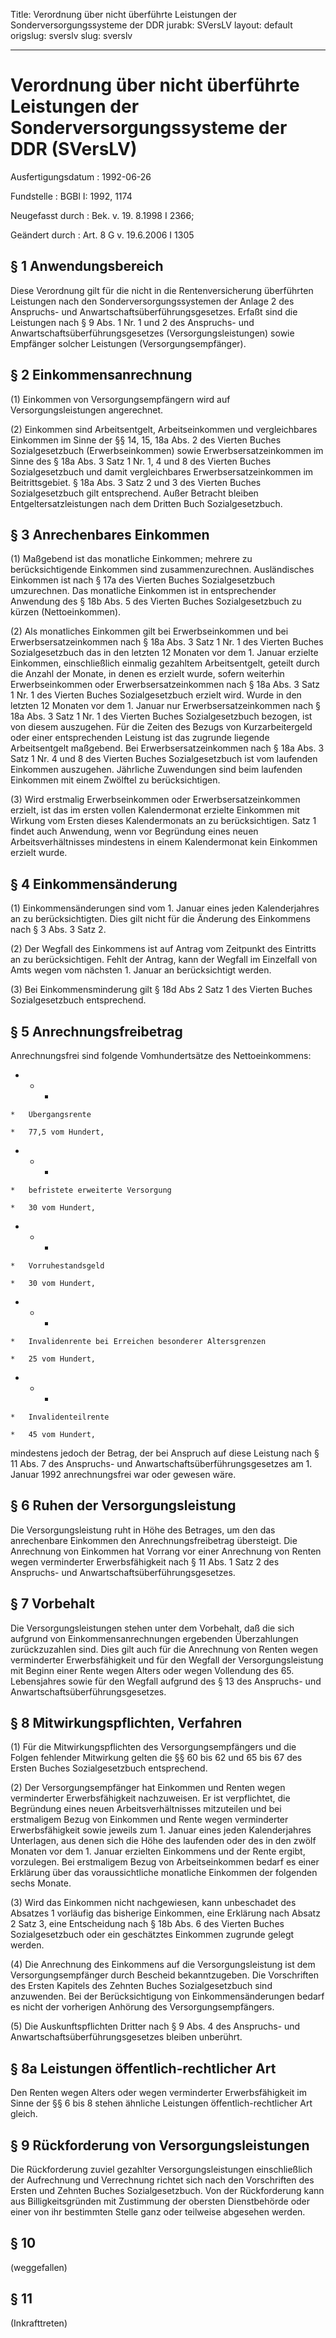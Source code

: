 Title: Verordnung über nicht überführte Leistungen der Sonderversorgungssysteme der
  DDR
jurabk: SVersLV
layout: default
origslug: sverslv
slug: sverslv

---

# Verordnung über nicht überführte Leistungen der Sonderversorgungssysteme der DDR (SVersLV)

Ausfertigungsdatum
:   1992-06-26

Fundstelle
:   BGBl I: 1992, 1174

Neugefasst durch
:   Bek. v. 19. 8.1998 I 2366;

Geändert durch
:   Art. 8 G v. 19.6.2006 I 1305


## § 1 Anwendungsbereich

Diese Verordnung gilt für die nicht in die Rentenversicherung
überführten Leistungen nach den Sonderversorgungssystemen der Anlage 2
des Anspruchs- und Anwartschaftsüberführungsgesetzes. Erfaßt sind die
Leistungen nach § 9 Abs. 1 Nr. 1 und 2 des Anspruchs- und
Anwartschaftsüberführungsgesetzes (Versorgungsleistungen) sowie
Empfänger solcher Leistungen (Versorgungsempfänger).


## § 2 Einkommensanrechnung

(1) Einkommen von Versorgungsempfängern wird auf Versorgungsleistungen
angerechnet.

(2) Einkommen sind Arbeitsentgelt, Arbeitseinkommen und vergleichbares
Einkommen im Sinne der §§ 14, 15, 18a Abs. 2 des Vierten Buches
Sozialgesetzbuch (Erwerbseinkommen) sowie Erwerbsersatzeinkommen im
Sinne des § 18a Abs. 3 Satz 1 Nr. 1, 4 und 8 des Vierten Buches
Sozialgesetzbuch und damit vergleichbares Erwerbsersatzeinkommen im
Beitrittsgebiet. § 18a Abs. 3 Satz 2 und 3 des Vierten Buches
Sozialgesetzbuch gilt entsprechend. Außer Betracht bleiben
Entgeltersatzleistungen nach dem Dritten Buch Sozialgesetzbuch.


## § 3 Anrechenbares Einkommen

(1) Maßgebend ist das monatliche Einkommen; mehrere zu
berücksichtigende Einkommen sind zusammenzurechnen. Ausländisches
Einkommen ist nach § 17a des Vierten Buches Sozialgesetzbuch
umzurechnen. Das monatliche Einkommen ist in entsprechender Anwendung
des § 18b Abs. 5 des Vierten Buches Sozialgesetzbuch zu kürzen
(Nettoeinkommen).

(2) Als monatliches Einkommen gilt bei Erwerbseinkommen und bei
Erwerbsersatzeinkommen nach § 18a Abs. 3 Satz 1 Nr. 1 des Vierten
Buches Sozialgesetzbuch das in den letzten 12 Monaten vor dem 1.
Januar erzielte Einkommen, einschließlich einmalig gezahltem
Arbeitsentgelt, geteilt durch die Anzahl der Monate, in denen es
erzielt wurde, sofern weiterhin Erwerbseinkommen oder
Erwerbsersatzeinkommen nach § 18a Abs. 3 Satz 1 Nr. 1 des Vierten
Buches Sozialgesetzbuch erzielt wird. Wurde in den letzten 12 Monaten
vor dem 1. Januar nur Erwerbsersatzeinkommen nach § 18a Abs. 3 Satz 1
Nr. 1 des Vierten Buches Sozialgesetzbuch bezogen, ist von diesem
auszugehen. Für die Zeiten des Bezugs von Kurzarbeitergeld oder einer
entsprechenden Leistung ist das zugrunde liegende Arbeitsentgelt
maßgebend. Bei Erwerbsersatzeinkommen nach § 18a Abs. 3 Satz 1 Nr. 4
und 8 des Vierten Buches Sozialgesetzbuch ist vom laufenden Einkommen
auszugehen. Jährliche Zuwendungen sind beim laufenden Einkommen mit
einem Zwölftel zu berücksichtigen.

(3) Wird erstmalig Erwerbseinkommen oder Erwerbsersatzeinkommen
erzielt, ist das im ersten vollen Kalendermonat erzielte Einkommen mit
Wirkung vom Ersten dieses Kalendermonats an zu berücksichtigen. Satz 1
findet auch Anwendung, wenn vor Begründung eines neuen
Arbeitsverhältnisses mindestens in einem Kalendermonat kein Einkommen
erzielt wurde.


## § 4 Einkommensänderung

(1) Einkommensänderungen sind vom 1. Januar eines jeden Kalenderjahres
an zu berücksichtigten. Dies gilt nicht für die Änderung des
Einkommens nach § 3 Abs. 3 Satz 2.

(2) Der Wegfall des Einkommens ist auf Antrag vom Zeitpunkt des
Eintritts an zu berücksichtigen. Fehlt der Antrag, kann der Wegfall im
Einzelfall von Amts wegen vom nächsten 1. Januar an berücksichtigt
werden.

(3) Bei Einkommensminderung gilt § 18d Abs 2 Satz 1 des Vierten Buches
Sozialgesetzbuch entsprechend.


## § 5 Anrechnungsfreibetrag

Anrechnungsfrei sind folgende Vomhundertsätze des Nettoeinkommens:

*    *   -

    *   Übergangsrente

    *   77,5 vom Hundert,


*    *   -

    *   befristete erweiterte Versorgung

    *   30 vom Hundert,


*    *   -

    *   Vorruhestandsgeld

    *   30 vom Hundert,


*    *   -

    *   Invalidenrente bei Erreichen besonderer Altersgrenzen

    *   25 vom Hundert,


*    *   -

    *   Invalidenteilrente

    *   45 vom Hundert,



mindestens jedoch der Betrag, der bei Anspruch auf diese Leistung nach
§ 11 Abs. 7 des Anspruchs- und Anwartschaftsüberführungsgesetzes am 1.
Januar 1992 anrechnungsfrei war oder gewesen wäre.


## § 6 Ruhen der Versorgungsleistung

Die Versorgungsleistung ruht in Höhe des Betrages, um den das
anrechenbare Einkommen den Anrechnungsfreibetrag übersteigt. Die
Anrechnung von Einkommen hat Vorrang vor einer Anrechnung von Renten
wegen verminderter Erwerbsfähigkeit nach § 11 Abs. 1 Satz 2 des
Anspruchs- und Anwartschaftsüberführungsgesetzes.


## § 7 Vorbehalt

Die Versorgungsleistungen stehen unter dem Vorbehalt, daß die sich
aufgrund von Einkommensanrechnungen ergebenden Überzahlungen
zurückzuzahlen sind. Dies gilt auch für die Anrechnung von Renten
wegen verminderter Erwerbsfähigkeit und für den Wegfall der
Versorgungsleistung mit Beginn einer Rente wegen Alters oder wegen
Vollendung des 65. Lebensjahres sowie für den Wegfall aufgrund des §
13 des Anspruchs- und Anwartschaftsüberführungsgesetzes.


## § 8 Mitwirkungspflichten, Verfahren

(1) Für die Mitwirkungspflichten des Versorgungsempfängers und die
Folgen fehlender Mitwirkung gelten die §§ 60 bis 62 und 65 bis 67 des
Ersten Buches Sozialgesetzbuch entsprechend.

(2) Der Versorgungsempfänger hat Einkommen und Renten wegen
verminderter Erwerbsfähigkeit nachzuweisen. Er ist verpflichtet, die
Begründung eines neuen Arbeitsverhältnisses mitzuteilen und bei
erstmaligem Bezug von Einkommen und Rente wegen verminderter
Erwerbsfähigkeit sowie jeweils zum 1. Januar eines jeden
Kalenderjahres Unterlagen, aus denen sich die Höhe des laufenden oder
des in den zwölf Monaten vor dem 1. Januar erzielten Einkommens und
der Rente ergibt, vorzulegen. Bei erstmaligem Bezug von
Arbeitseinkommen bedarf es einer Erklärung über das voraussichtliche
monatliche Einkommen der folgenden sechs Monate.

(3) Wird das Einkommen nicht nachgewiesen, kann unbeschadet des
Absatzes 1 vorläufig das bisherige Einkommen, eine Erklärung nach
Absatz 2 Satz 3, eine Entscheidung nach § 18b Abs. 6 des Vierten
Buches Sozialgesetzbuch oder ein geschätztes Einkommen zugrunde gelegt
werden.

(4) Die Anrechnung des Einkommens auf die Versorgungsleistung ist dem
Versorgungsempfänger durch Bescheid bekanntzugeben. Die Vorschriften
des Ersten Kapitels des Zehnten Buches Sozialgesetzbuch sind
anzuwenden. Bei der Berücksichtigung von Einkommensänderungen bedarf
es nicht der vorherigen Anhörung des Versorgungsempfängers.

(5) Die Auskunftspflichten Dritter nach § 9 Abs. 4 des Anspruchs- und
Anwartschaftsüberführungsgesetzes bleiben unberührt.


## § 8a Leistungen öffentlich-rechtlicher Art

Den Renten wegen Alters oder wegen verminderter Erwerbsfähigkeit im
Sinne der §§ 6 bis 8 stehen ähnliche Leistungen öffentlich-rechtlicher
Art gleich.


## § 9 Rückforderung von Versorgungsleistungen

Die Rückforderung zuviel gezahlter Versorgungsleistungen
einschließlich der Aufrechnung und Verrechnung richtet sich nach den
Vorschriften des Ersten und Zehnten Buches Sozialgesetzbuch. Von der
Rückforderung kann aus Billigkeitsgründen mit Zustimmung der obersten
Dienstbehörde oder einer von ihr bestimmten Stelle ganz oder teilweise
abgesehen werden.


## § 10

(weggefallen)


## § 11

(Inkrafttreten)

